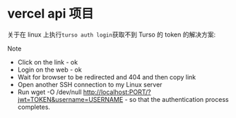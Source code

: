 # vercel api 项目

关于在 linux 上执行`turso auth login`获取不到 Turso 的 token 的解决方案:

> [!NOTE]
>
> - Click on the link - ok
> - Login on the web - ok
> - Wait for browser to be redirected and 404 and then copy link
> - Open another SSH connection to my Linux server
> - Run wget -O /dev/null <http://localhost:PORT/?jwt=TOKEN&username=USERNAME> - so that the authentication process completes.
